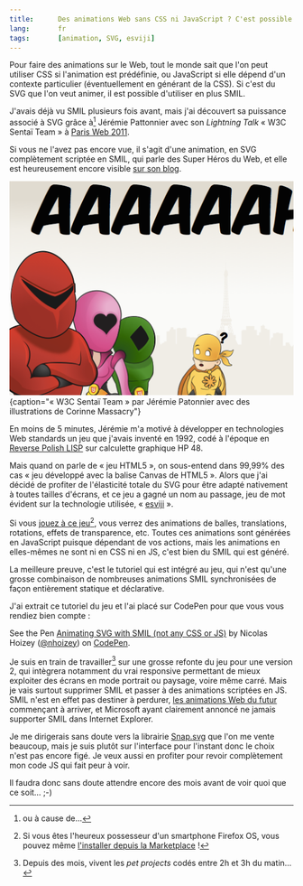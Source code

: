 ```yaml
---
title:      Des animations Web sans CSS ni JavaScript ? C'est possible !
lang:       fr
tags:       [animation, SVG, esviji]
---
```


Pour faire des animations sur le Web, tout le monde sait que l'on peut utiliser CSS si l'animation est prédéfinie, ou JavaScript si elle dépend d'un contexte particulier (éventuellement en générant de la CSS). Si c'est du SVG que l'on veut animer, il est possible d'utiliser en plus SMIL.

J'avais déjà vu SMIL plusieurs fois avant, mais j'ai découvert sa puissance associé à SVG grâce à[^1] Jérémie Pattonnier avec son *Lightning Talk* « W3C Sentaï Team » à [Paris Web 2011](http://www.paris-web.fr/2011/conferences/lightning-talks.php).

Si vous ne l'avez pas encore vue, il s'agit d'une animation, en SVG complètement scriptée en SMIL, qui parle des Super Héros du Web, et elle est heureusement encore visible [sur son blog](http://jeremie.patonnier.net/post/2011/10/18/Paris-Web-2011-%3A-SVG-et-Typographie).

![](jeremie-patonnier-svg-smil.png){caption="« W3C Sentaï Team » par Jérémie Patonnier avec des illustrations de Corinne Massacry"}

En moins de 5 minutes, Jérémie m'a motivé à développer en technologies Web standards un jeu que j'avais inventé en 1992, codé à l'époque en [Reverse Polish LISP](http://fr.wikipedia.org/wiki/RPL) sur calculette graphique HP 48.

Mais quand on parle de « jeu HTML5 », on sous-entend dans 99,99% des cas « jeu développé avec la balise Canvas de HTML5 ». Alors que j'ai décidé de profiter de l'élasticité totale du SVG pour être adapté nativement à toutes tailles d'écrans, et ce jeu a gagné un nom au passage, jeu de mot évident sur la technologie utilisée, « [esviji](http://esviji.com/) ».

Si vous [jouez à ce jeu](http://play.esviji.com/)[^2], vous verrez des animations de balles, translations, rotations, effets de transparence, etc. Toutes ces animations sont générées en JavaScript puisque dépendant de vos actions, mais les animations en elles-mêmes ne sont ni en CSS ni en JS, c'est bien du SMIL qui est généré.

La meilleure preuve, c'est le tutoriel qui est intégré au jeu, qui n'est qu'une grosse combinaison de nombreuses animations SMIL synchronisées de façon entièrement statique et déclarative.

J'ai extrait ce tutoriel du jeu et l'ai placé sur CodePen pour que vous vous rendiez bien compte :

<p data-height="500" data-theme-id="2148" data-slug-hash="ogLweQ" data-default-tab="result" data-user="nhoizey" class='codepen'>See the Pen <a href='http://codepen.io/nhoizey/pen/ogLweQ/'>Animating SVG with SMIL (not any CSS or JS)</a> by Nicolas Hoizey (<a href='http://codepen.io/nhoizey'>@nhoizey</a>) on <a href='http://codepen.io'>CodePen</a>.</p>
<script async src="//assets.codepen.io/assets/embed/ei.js"></script>

Je suis en train de travailler[^3] sur une grosse refonte du jeu pour une version 2, qui intègrera notamment du vrai responsive permettant de mieux exploiter des écrans en mode portrait ou paysage, voire même carré. Mais je vais surtout supprimer SMIL et passer à des animations scriptées en JS. SMIL n'est en effet pas destiner à perdurer, [les animations Web du futur](http://www.w3.org/TR/web-animations/) commençant à arriver, et Microsoft ayant clairement annoncé ne jamais supporter SMIL dans Internet Explorer.

Je me dirigerais sans doute vers la librairie [Snap.svg](http://snapsvg.io/) que l'on me vente beaucoup, mais je suis plutôt sur l'interface pour l'instant donc le choix n'est pas encore figé. Je veux aussi en profiter pour revoir complètement mon code JS qui fait peur à voir.

Il faudra donc sans doute attendre encore des mois avant de voir quoi que ce soit… ;-)

[^1]: ou à cause de…

[^2]: Si vous êtes l'heureux possesseur d'un smartphone Firefox OS, vous pouvez même [l'installer depuis la Marketplace](https://marketplace.firefox.com/app/esviji/) !

[^3]: Depuis des mois, vivent les *pet projects* codés entre 2h et 3h du matin…

